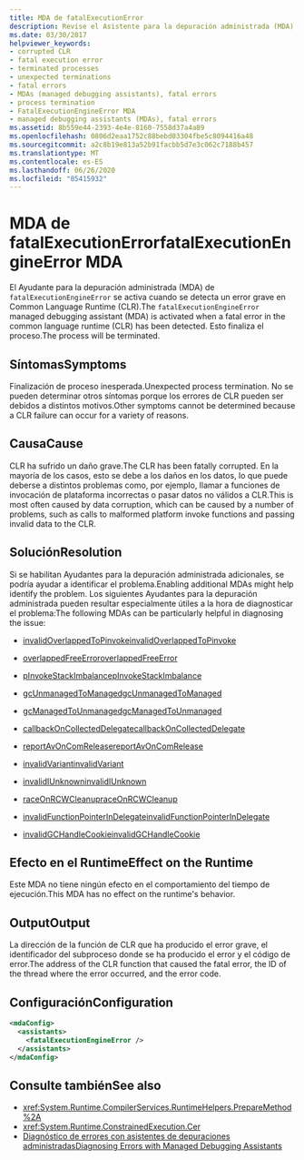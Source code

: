 ```yaml
---
title: MDA de fatalExecutionError
description: Revise el Asistente para la depuración administrada (MDA) de Fatalexecutionerror en .NET, que puede activarse debido a una terminación inesperada del proceso.
ms.date: 03/30/2017
helpviewer_keywords:
- corrupted CLR
- fatal execution error
- terminated processes
- unexpected terminations
- fatal errors
- MDAs (managed debugging assistants), fatal errors
- process termination
- FatalExecutionEngineError MDA
- managed debugging assistants (MDAs), fatal errors
ms.assetid: 8b559e44-2393-4e4e-8160-7558d37a4a89
ms.openlocfilehash: 0806d2eaa1752c88bebd03304fbe5c8094416a48
ms.sourcegitcommit: a2c8b19e813a52b91facbb5d7e3c062c7188b457
ms.translationtype: MT
ms.contentlocale: es-ES
ms.lasthandoff: 06/26/2020
ms.locfileid: "85415932"
---
```

# <a name="fatalexecutionengineerror-mda"></a><span data-ttu-id="361e2-103">MDA de fatalExecutionError</span><span class="sxs-lookup"><span data-stu-id="361e2-103">fatalExecutionEngineError MDA</span></span>
<span data-ttu-id="361e2-104">El Ayudante para la depuración administrada (MDA) de `fatalExecutionEngineError` se activa cuando se detecta un error grave en Common Language Runtime (CLR).</span><span class="sxs-lookup"><span data-stu-id="361e2-104">The `fatalExecutionEngineError` managed debugging assistant (MDA) is activated when a fatal error in the common language runtime (CLR) has been detected.</span></span> <span data-ttu-id="361e2-105">Esto finaliza el proceso.</span><span class="sxs-lookup"><span data-stu-id="361e2-105">The process will be terminated.</span></span>  
  
## <a name="symptoms"></a><span data-ttu-id="361e2-106">Síntomas</span><span class="sxs-lookup"><span data-stu-id="361e2-106">Symptoms</span></span>  
 <span data-ttu-id="361e2-107">Finalización de proceso inesperada.</span><span class="sxs-lookup"><span data-stu-id="361e2-107">Unexpected process termination.</span></span> <span data-ttu-id="361e2-108">No se pueden determinar otros síntomas porque los errores de CLR pueden ser debidos a distintos motivos.</span><span class="sxs-lookup"><span data-stu-id="361e2-108">Other symptoms cannot be determined because a CLR failure can occur for a variety of reasons.</span></span>  
  
## <a name="cause"></a><span data-ttu-id="361e2-109">Causa</span><span class="sxs-lookup"><span data-stu-id="361e2-109">Cause</span></span>  
 <span data-ttu-id="361e2-110">CLR ha sufrido un daño grave.</span><span class="sxs-lookup"><span data-stu-id="361e2-110">The CLR has been fatally corrupted.</span></span> <span data-ttu-id="361e2-111">En la mayoría de los casos, esto se debe a los daños en los datos, lo que puede deberse a distintos problemas como, por ejemplo, llamar a funciones de invocación de plataforma incorrectas o pasar datos no válidos a CLR.</span><span class="sxs-lookup"><span data-stu-id="361e2-111">This is most often caused by data corruption, which can be caused by a number of problems, such as calls to malformed platform invoke functions and passing invalid data to the CLR.</span></span>  
  
## <a name="resolution"></a><span data-ttu-id="361e2-112">Solución</span><span class="sxs-lookup"><span data-stu-id="361e2-112">Resolution</span></span>  
 <span data-ttu-id="361e2-113">Si se habilitan Ayudantes para la depuración administrada adicionales, se podría ayudar a identificar el problema.</span><span class="sxs-lookup"><span data-stu-id="361e2-113">Enabling additional MDAs might help identify the problem.</span></span> <span data-ttu-id="361e2-114">Los siguientes Ayudantes para la depuración administrada pueden resultar especialmente útiles a la hora de diagnosticar el problema:</span><span class="sxs-lookup"><span data-stu-id="361e2-114">The following MDAs can be particularly helpful in diagnosing the issue:</span></span>  
  
- [<span data-ttu-id="361e2-115">invalidOverlappedToPinvoke</span><span class="sxs-lookup"><span data-stu-id="361e2-115">invalidOverlappedToPinvoke</span></span>](invalidoverlappedtopinvoke-mda.md)  
  
- [<span data-ttu-id="361e2-116">overlappedFreeError</span><span class="sxs-lookup"><span data-stu-id="361e2-116">overlappedFreeError</span></span>](overlappedfreeerror-mda.md)  
  
- [<span data-ttu-id="361e2-117">pInvokeStackImbalance</span><span class="sxs-lookup"><span data-stu-id="361e2-117">pInvokeStackImbalance</span></span>](pinvokestackimbalance-mda.md)  
  
- [<span data-ttu-id="361e2-118">gcUnmanagedToManaged</span><span class="sxs-lookup"><span data-stu-id="361e2-118">gcUnmanagedToManaged</span></span>](gcunmanagedtomanaged-mda.md)  
  
- [<span data-ttu-id="361e2-119">gcManagedToUnmanaged</span><span class="sxs-lookup"><span data-stu-id="361e2-119">gcManagedToUnmanaged</span></span>](gcmanagedtounmanaged-mda.md)  
  
- [<span data-ttu-id="361e2-120">callbackOnCollectedDelegate</span><span class="sxs-lookup"><span data-stu-id="361e2-120">callbackOnCollectedDelegate</span></span>](callbackoncollecteddelegate-mda.md)  
  
- [<span data-ttu-id="361e2-121">reportAvOnComRelease</span><span class="sxs-lookup"><span data-stu-id="361e2-121">reportAvOnComRelease</span></span>](reportavoncomrelease-mda.md)  
  
- [<span data-ttu-id="361e2-122">invalidVariant</span><span class="sxs-lookup"><span data-stu-id="361e2-122">invalidVariant</span></span>](invalidvariant-mda.md)  
  
- [<span data-ttu-id="361e2-123">invalidIUnknown</span><span class="sxs-lookup"><span data-stu-id="361e2-123">invalidIUnknown</span></span>](invalidiunknown-mda.md)  
  
- [<span data-ttu-id="361e2-124">raceOnRCWCleanup</span><span class="sxs-lookup"><span data-stu-id="361e2-124">raceOnRCWCleanup</span></span>](raceonrcwcleanup-mda.md)  
  
- [<span data-ttu-id="361e2-125">invalidFunctionPointerInDelegate</span><span class="sxs-lookup"><span data-stu-id="361e2-125">invalidFunctionPointerInDelegate</span></span>](invalidfunctionpointerindelegate-mda.md)  
  
- [<span data-ttu-id="361e2-126">invalidGCHandleCookie</span><span class="sxs-lookup"><span data-stu-id="361e2-126">invalidGCHandleCookie</span></span>](invalidgchandlecookie-mda.md)  
  
## <a name="effect-on-the-runtime"></a><span data-ttu-id="361e2-127">Efecto en el Runtime</span><span class="sxs-lookup"><span data-stu-id="361e2-127">Effect on the Runtime</span></span>  
 <span data-ttu-id="361e2-128">Este MDA no tiene ningún efecto en el comportamiento del tiempo de ejecución.</span><span class="sxs-lookup"><span data-stu-id="361e2-128">This MDA has no effect on the runtime's behavior.</span></span>  
  
## <a name="output"></a><span data-ttu-id="361e2-129">Output</span><span class="sxs-lookup"><span data-stu-id="361e2-129">Output</span></span>  
 <span data-ttu-id="361e2-130">La dirección de la función de CLR que ha producido el error grave, el identificador del subproceso donde se ha producido el error y el código de error.</span><span class="sxs-lookup"><span data-stu-id="361e2-130">The address of the CLR function that caused the fatal error, the ID of the thread where the error occurred, and the error code.</span></span>  
  
## <a name="configuration"></a><span data-ttu-id="361e2-131">Configuración</span><span class="sxs-lookup"><span data-stu-id="361e2-131">Configuration</span></span>  
  
```xml  
<mdaConfig>  
  <assistants>  
    <fatalExecutionEngineError />  
  </assistants>  
</mdaConfig>  
```  
  
## <a name="see-also"></a><span data-ttu-id="361e2-132">Consulte también</span><span class="sxs-lookup"><span data-stu-id="361e2-132">See also</span></span>

- <xref:System.Runtime.CompilerServices.RuntimeHelpers.PrepareMethod%2A>
- <xref:System.Runtime.ConstrainedExecution.Cer>
- [<span data-ttu-id="361e2-133">Diagnóstico de errores con asistentes de depuraciones administradas</span><span class="sxs-lookup"><span data-stu-id="361e2-133">Diagnosing Errors with Managed Debugging Assistants</span></span>](diagnosing-errors-with-managed-debugging-assistants.md)
